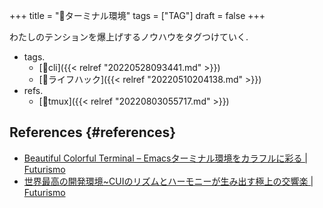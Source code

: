 +++
title = "📝ターミナル環境"
tags = ["TAG"]
draft = false
+++

わたしのテンションを爆上げするノウハウをタグつけていく.

-   tags.
    -   [🔖cli]({{< relref "20220528093441.md" >}})
    -   [🔖ライフハック]({{< relref "20220510204138.md" >}})
-   refs.
    -   [📝tmux]({{< relref "20220803055717.md" >}})


## References {#references}

-   [Beautiful Colorful Terminal – Emacsターミナル環境をカラフルに彩る | Futurismo](https://futurismo.biz/archives/2146/)
-   [世界最高の開発環境~CUIのリズムとハーモニーが生み出す極上の交響楽 | Futurismo](https://futurismo.biz/archives/2171/)
